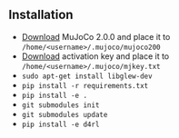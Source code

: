 ## Installation

- [Download](https://www.roboti.us/download.html) MuJoCo 2.0.0 and place it to `/home/<username>/.mujoco/mujoco200`
- [Download](https://www.roboti.us/license.html) activation key and place it to `/home/<username>/.mujoco/mjkey.txt`
- `sudo apt-get install libglew-dev`
- `pip install -r requirements.txt`
- `pip install -e .`
- `git submodules init`
- `git submodules update`
- `pip install -e d4rl`
